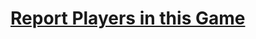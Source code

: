 # [**Report Players in this Game**](https://www.roblox.com/games/104823824018184/RBX-Game-Security-Player-Report-Hub)
